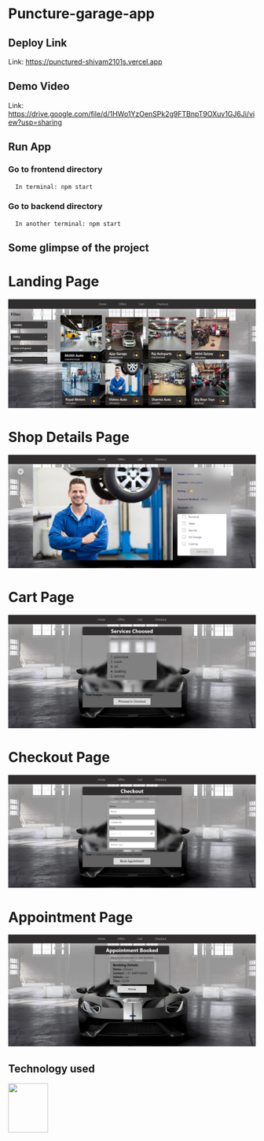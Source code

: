# Puncture-garage-app

## Deploy Link

 Link: https://punctured-shivam2101s.vercel.app

## Demo Video

 Link: https://drive.google.com/file/d/1HWo1YzOenSPk2g9FTBnpT9OXuv1GJ6Ji/view?usp=sharing
 
## Run App

  ### Go to frontend directory
      In terminal: npm start
  ### Go to backend directory
      In another terminal: npm start        

## Some glimpse of the project


# Landing Page

<img src="https://github.com/Shivam2101s/images/blob/main/Punctured/home.jpg?raw=true">

# Shop Details Page

<img src="https://github.com/Shivam2101s/images/blob/main/Punctured/shop%20details.jpg?raw=true">


# Cart Page

<img src="https://github.com/Shivam2101s/images/blob/main/Punctured/cart.jpg?raw=true">


# Checkout Page

<img src="https://github.com/Shivam2101s/images/blob/main/Punctured/checkout.jpg?raw=true">


# Appointment Page

<img src="https://github.com/Shivam2101s/images/blob/main/Punctured/booked.jpg?raw=true">


## Technology used

<img src="https://upload.wikimedia.org/wikipedia/commons/9/94/MERN-logo.png" width="40%" height="100px" />

